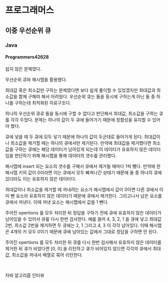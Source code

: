 # 프로그래머스

## 이중 우선순위 큐

### Java

#### Programmers42628

쉽지 않은 문제였다.

우선순위 큐와 해시맵을 활용했다.

최대값 혹은 최소값만 구하는 문제였다면 보다 쉽게 풀이할 수 있었겠지만 최대값과 최소값을 함께 구해야 해서 어려웠다. 우선순위 큐는 둘을 동시에 구하는게 아닌 둘 중 하나를 구하는데 최적화된 자료구조다.

하나의 우선순위 큐로 둘을 동시에 구할 수 없다고 판단해서 최대값, 최소값을 구하는 큐를 각각 두었다. 문제는 하나의 값이 두 큐에 들어가기 때문에 정합성을 유지할 수 있어야 했다.

큐에 넣을 때 두 큐에 모두 넣기 때문에 하나의 값이 두군데로 들어가게 된다. 최대값이나 최소값을 제거할 때는 하나의 큐에서만 제거된다. 만약에 최대값을 제거했다면 최소값을 구하는 큐에는 해당 데이터가 남아있게 되는데 이 데이터가 유효하지 않은 데이터임을 판단하기 위해 해시맵을 통해 데이터의 갯수를 관리했다.

해시맵에 insert 되는 요소의 갯수를 구해서 큐에서 제거될 때마다 1씩 뺐다. 만약에 한 해시맵 키의 값이 0이라면 이는 큐에서 모두 빠져나간 상태기 때문에 둘 중 하나의 큐에 있더라도 이는 유효하지 않은 데이터다.

최대값이나 최소값을 제거할 때 꺼내려는 요소가 해시맵에서 값이 0이면 다른 큐에서 이미 뺀 요소라 유효하지 않은 데이터기 때문에 큐에서 제거한다. 그리고나서 남은 요소를 큐에서 꺼낸다. 이때 꺼낸 요소는 해시맵에서 값을 1 뺀다.

주어진 opertions 를 모두 처리한 뒤 정답을 구하기 전에 큐에 유효하지 않은 데이터가 남아있을 수 있어서 큐를 다시 한번 검사한다. 예를 들어 4, 3, 2, 1 을 큐에 넣고 최대값 2번, 최소값 2번을 제거하면 두 큐에는 2, 1 그리고 4, 3 이 각각 남아있다. 이때 해시맵은 4개의 키 모두 0이기 때문에 큐에 남아있는 값에서 그대로 정답을 구하면 안 된다. 

주어진 opertions 를 모두 처리한 뒤 큐를 다시 한번 검사해서 유효하지 않은 데이터를 제거한 뒤 큐가 비었다면 [0, 0] 을 리턴하고 큐가 비어있지 않으면 각각의 큐에서 최대값, 최소값을 꺼내서 배열로 묶어 리턴한다.

<br>

자바 알고리즘 인터뷰

